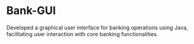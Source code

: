 # Bank-GUI
Developed a graphical user interface for banking operations using Java, facilitating user interaction with core banking functionalities.
